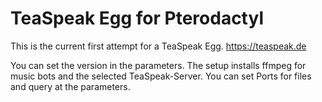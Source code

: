 # TeaSpeak Egg for Pterodactyl
This is the current first attempt for a TeaSpeak Egg.
https://teaspeak.de

You can set the version in the parameters.
The setup installs ffmpeg for music bots and the selected TeaSpeak-Server.
You can set Ports for files and query at the parameters.
